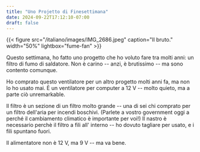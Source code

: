 ```yaml
---
title: "Uno Projetto di Finesettimana"
date: 2024-09-22T17:12:10-07:00
draft: false
---
```


{{< figure src="/italiano/images/IMG_2686.jpeg" caption="Il bruto."
width="50%" lightbox="fume-fan" >}}

Questo settimana, ho fatto uno progetto che ho voluto fare tra molti
anni: un filtro di fumo di saldatore.  Non è carino -- anzi, è
brutissimo -- ma sono contento comunque.

Ho comprato questo ventilatore per un altro progetto molti anni fa, ma
non lo ho usato mai.  È un ventilatore per computer a 12 V -- molto quieto,
ma a parte ciò unremarkable.

Il filtro è un sezione di un filtro molto grande -- una di sei chi
comprato per un filtro dell'aria per incendi boschivi.  (Parlete a
vostro government oggi a perché il cambiamento climatico è importante
per voi!)  Il nastro è necessario perchè il filtro a fili all'
interno -- ho dovuto tagliare per usato, e i fili spuntano fuori.

Il alimentatore non è 12 V, ma 9 V -- ma va bene.
